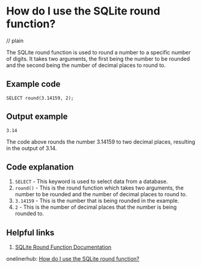 # How do I use the SQLite round function?
// plain

The SQLite round function is used to round a number to a specific number of digits. It takes two arguments, the first being the number to be rounded and the second being the number of decimal places to round to.

## Example code

```
SELECT round(3.14159, 2);
```

## Output example

```
3.14
```

The code above rounds the number 3.14159 to two decimal places, resulting in the output of 3.14.

## Code explanation


1. `SELECT` - This keyword is used to select data from a database.
2. `round()` - This is the round function which takes two arguments, the number to be rounded and the number of decimal places to round to.
3. `3.14159` - This is the number that is being rounded in the example.
4. `2` - This is the number of decimal places that the number is being rounded to.

## Helpful links

1. [SQLite Round Function Documentation](https://www.sqlite.org/lang_corefunc.html#round)

onelinerhub: [How do I use the SQLite round function?](https://onelinerhub.com/sqlite/how-do-i-use-the-sqlite-round-function)